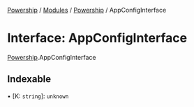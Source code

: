 [Powership](../README.md) / [Modules](../modules.md) / [Powership](../modules/Powership.md) / AppConfigInterface

# Interface: AppConfigInterface

[Powership](../modules/Powership.md).AppConfigInterface

## Indexable

▪ [K: `string`]: `unknown`
